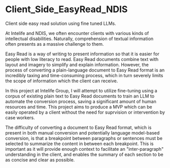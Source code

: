 # Client_Side_EasyRead_NDIS
Client side easy read solution using fine tuned LLMs.

At Intelife and NDIS, we often encounter clients with various kinds of intellectual disabilities. Naturally, comprehension of textual information often presents as a massive challenge to them.

Easy Read is a way of writing to present information so that it is easier for people with low literacy to read. Easy Read documents combine text with layout and imagery to simplify and explain information. However, the process of converting a plain-language document to Easy Read format is an incredibly taxing and time-consuming process, which in turn severely limits the scope of information which the client can receive.

In this project at Intelife Group, I will attempt to utilize fine-tuning using a corpus of existing plain text to Easy Read documents to train an LLM to automate the conversion process, saving a significant amount of human resources and time. This project aims to produce a MVP which can be easily operated by a client without the need for suprvision or intervention by case workers.

The difficulty of converting a document to Easy Read format, which is present in both manual conversion and potentially language model-based conversion, is that a breakpoint between paragraphs or sentences must be selected to summarize the content in between each breakpoint. This is important as it will provide enough context to facilitate an "inter-paragraph" understanding in the client, and enables the summary of each section to be as concise and clear as possible.
